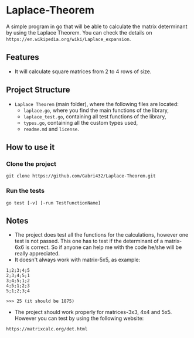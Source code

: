 # Laplace-Theorem
A simple program in go that will be able to calculate the matrix determinant by using the Laplace Theorem.
You can check the details on `https://en.wikipedia.org/wiki/Laplace_expansion`.

## Features
- It will calculate square matrices from 2 to 4 rows of size.

## Project Structure
- `Laplace Theorem` (main folder), where the following files are located:
  - `laplace.go`, where you find the main functions of the library,
  - `laplace_test.go`, containing all test functions of the library,
  - `types.go`, containing all the custom types used,
  - `readme.md` and `license`.


## How to use it
### Clone the project
```
git clone https://github.com/Gabri432/Laplace-Theorem.git
```
### Run the tests
```
go test [-v] [-run TestFunctionName]
```

## Notes
- The project does test all the functions for the calculations, however one test is not passed. This one has to test if the determinant of a matrix-6x6 is correct. So if anyone can help me with the code he/she will be really appreciated.
- It doesn't always work with matrix-5x5, as example:
```
1;2;3;4;5
2;3;4;5;1
3;4;5;1;2
4;5;1;2;3
5;1;2;3;4

>>> 25 (it should be 1875)
```
- The project should work properly for matrices-3x3, 4x4 and 5x5. However you can test by using the following website:
```
https://matrixcalc.org/det.html
```
